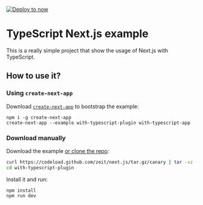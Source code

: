 [![Deploy to now](https://deploy.now.sh/static/button.svg)](https://deploy.now.sh/?repo=https://github.com/zeit/next.js/tree/master/examples/with-typescript-plugin)

# TypeScript Next.js example  

This is a really simple project that show the usage of Next.js with TypeScript.  

## How to use it?

### Using `create-next-app`

Download [`create-next-app`](https://github.com/segmentio/create-next-app) to bootstrap the example:

```
npm i -g create-next-app
create-next-app --example with-typescript-plugin with-typescript-app
```

### Download manually

Download the example [or clone the repo](https://github.com/zeit/next.js):
  
```bash
curl https://codeload.github.com/zeit/next.js/tar.gz/canary | tar -xz --strip=2 next.js-canary/examples/with-typescript-plugin
cd with-typescript-plugin
```

Install it and run:
 
```
npm install
npm run dev
```  

